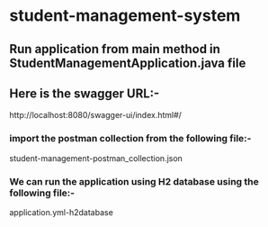 # student-management-system


## Run application from main method in StudentManagementApplication.java file

## Here is the swagger URL:-
http://localhost:8080/swagger-ui/index.html#/

### import the postman collection from the following file:-
student-management-postman_collection.json

### We can run the application using H2 database using the following file:-
application.yml-h2database